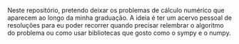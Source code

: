 Neste repositório, pretendo deixar os problemas de cálculo numérico que aparecem ao longo da minha graduação. A ideia é ter um acervo pessoal de resoluções para eu poder recorrer quando precisar relembrar o algoritmo do problema ou como usar bibliotecas que gosto como o sympy e o numpy.
